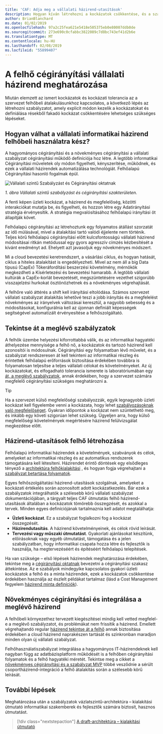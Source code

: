 ```yaml
---
title: 'CAF: Adja meg a vállalati házirend-utasítások'
description: Hogyan kíván létrehozni a kockázatok csökkentése, és a szabályzatot?
author: BrianBlanchard
ms.date: 01/02/2019
ms.openlocfilehash: 97a2c25fea621e5418e505375eb0e80007ddb0de
ms.sourcegitcommit: 273e690c0cfabbc3822089c7d8bc743ef41d2b6e
ms.translationtype: MT
ms.contentlocale: hu-HU
ms.lasthandoff: 02/08/2019
ms.locfileid: "55899407"
---
```

<!---
I understand risk and tolerance, now what do I do?
Define the policy... [aspirational statement to move towards 2/1] If you need help defining policies, each discipline includes references to common business risks and policies to mitigate the risks...
--->

# <a name="defining-corporate-policy-for-cloud-governance"></a>A felhő cégirányítási vállalati házirend meghatározása

Miután elemzett az ismert kockázatok és kockázati tolerancia az a szervezet felhőbeli átalakulásunkhoz kapcsolatos, a következő lépés az létrehozni szabályzatot, amely explicit módon kezelik a kockázatokat és definiálása résekből fakadó kockázat csökkentésére lehetséges szükséges lépéseket.

<!-- markdownlint-disable MD026 -->

## <a name="how-can-corporate-it-policy-become-cloud-ready"></a>Hogyan válhat a vállalati informatikai házirend felhőbeli használatra kész?

A hagyományos cégirányítási és a növekményes cégirányítási a vállalati szabályzat cégirányítási működő definíciója hoz létre. A legtöbb informatikai Cégirányítási műveletek oly módon figyelheti, kényszerítése, működnek, és ezek a vállalati házirendek automatizálása technológiát. Felhőalapú Cégirányítási hasonló fogalmak épül.

![Vállalati szintű Szabályzást és Cégirányítási oktatnak](../../_images/operational-transformation-govern.png)

*1. ábra Vállalati szintű szabályzást és cégirányítási szakterületen.*

A fenti képen üzleti kockázat, a házirend és megfelelőség, közötti interakciókat mutatja be, és figyelheti, és hozzon létre egy Adatirányítási stratégia érvényesítik. A stratégia megvalósításához felhőalapú irányítási öt állapítják követ.

Felhőalapú cégirányítási az létrehoztunk egy folyamatos átállást szorzatát az idő múlásával, mivel a átalakítási tartó valódi éjjelente nem történik. Teljes körű felhőalapú cégirányítási előtt kulcsfontosságú vállalati házirend módosításai ritkán metódussal egy gyors agresszív címzés kézbesítését a kívánt eredményt ad. Ehelyett azt javasoljuk egy növekményes módszert.

Mi a cloud bevezetési keretrendszert, a vásárlási ciklus, és hogyan hatását, ciklus a hiteles átalakítást is engedélyezheti. Mivel az nem áll a big Data típusú (CapEx) Tőkeráfordítási beszerzési követelmény, mérnökök megkezdheti a Kísérletezési és bevezetési hamarabb. A legtöbb vállalati kultúrák a CapEx-korlát bevezetését, megszüntetésére vezethet szigorúbb visszajelzési hurkokat ösztönözhetnek és a növekményes végrehajtását.

A felhőre való áttérés a shift kell irányítási eltolódása. Számos szervezet vállalati szabályzat átalakítás lehetővé teszi a jobb irányítás és a megfelelést növekményes az irányelvek változásai keresztül, a nagyobb sebesség és a módosításokat, konfigurálnia kell az újonnan definiált képességek segítségével automatizált érvényesítése a felhőszolgáltató.

<!-- markdownlint-enable MD026 -->

## <a name="review-existing-policies"></a>Tekintse át a meglévő szabályzatok

A felhők üzembe helyezési kiforrottabbá válik, és az informatikai hagyatéki áthelyezése mennyisége a felhő nő, a kockázatok és tartozó házirend kell azonosítói is módosulnak. Cégirányítási egy folyamatban lévő művelet, és a szabályzat rendszeresen át kell tekinteni az informatikai részleg és érintettek felhőalapú erőforrások biztosítása érdekében továbbra is folyamatosan teljesítse a teljes vállalati célokat és követelményeket. Az új kockázatokat, és elfogadható tolerancia ismerete is laboratóriumában egy [át, a meglévő szabályzatok](what-is-a-cloud-policy-review.md), annak érdekében, hogy a szervezet számára megfelelő cégirányítási szükséges meghatározni a.

> [!TIP]
> Ha a szervezet külső megfelelőségi szabályozzák, egyik legnagyobb üzleti kockázat kell figyelembe venni a kockázata, hogy lehet [szabályozásoknak való megfelelőséget](what-is-regulatory-compliance.md). Gyakran időpontok a kockázat nem szüntethető meg, és inkább egy követi szigorúan lehet szükség. Ügyeljen arra, hogy külső megfelelőségi követelmények megértésére házirend felülvizsgálat megkezdése előtt.

## <a name="create-cloud-policy-statements"></a>Házirend-utasítások felhő létrehozása

Felhőalapú informatikai házirendek a követelmények, szabványok és célok, amelyeket az informatikai részleg és az automatikus rendszerek támogatására kell létesíteni. Házirendet érintő döntések egy elsődleges tényező a [architektúra felhőkialakítási](align-governance-journeys.md) , és hogyan fogja végrehajtani a [szabályzat betartása folyamatok](processes.md).

Egyes felhőszolgáltatási házirend-utasítások szolgálnak, amelyeket a kockázati értékelés során azonosított adott kockázatkezelés. Bár ezek a szabályzatok integrálhatók a szélesebb körű vállalati szabályzat dokumentációjában, a tárgyalt teljes CAF útmutatás felhő házirend-utasítások általában a kockázatok tömörebb összegzését, és azokkal a tervek. Minden egyes definíciójának tartalmaznia kell adatot megtalálhatja:

- **Üzleti kockázat**. Ez a szabályzat foglalkozni fog a kockázat összegzését.
- **Házirendutasítás**. A házirend követelményeinek, és célok rövid leírását.
- **Tervezési vagy műszaki útmutatást**. Gyakorlati ajánlásokat készítünk, előírásoknak vagy egyéb útmutatást, támogatása és a jelen szabályzatban, hogy informatikai csapata hozza létre és fejlesztők is használja, ha megtervezéséért és építéséért felhőalapú telepítések.

Ha van szüksége – első lépések házirendek meghatározása érdekében, tekintse meg a [cégirányítási oktatnak](../governance-disciplines.md) bevezetni a cégirányítási szakasz áttekintése. Az e szabályok mindegyike kapcsolatos gyakori üzleti kockázatok a felhő és a minta házirendek, ezek a kockázatok csökkentése érdekében használja az észlelt példákat tartalmaz (lásd a Cost Management fegyelem [házirend minta definíciók](../cost-management/policy-statements.md)).

## <a name="incremental-governance-and-integrating-with-existing-policy"></a>Növekményes cégirányítási és integrálása a meglévő házirend

A felhőbeli környezethez tervezett kiegészítései mindig kell vetted megfelel-e a meglévő szabályzatot, és problémákat nem frissítik a házirend. Emellett végrehajtandó regular [házirend tekintse át a felhő](what-is-a-cloud-policy-review.md) annak biztosítása érdekében a cloud házirend naprakészen tartását és szinkronban maradjon minden olyan új vállalati szabályzat.

Felhőhasználatiszabályzat integrálása a hagyományos IT-házirendeknek kell nagyban függ az adatbázisplatform működését is a felhőben cégirányítási folyamatok és a felhő hagyatéki méretét. Tekintse meg a cikket a [növekményes cégirányítási és a szabályzat MVP](overview.md) többé vesződnie a sérült csoportházirend-integráció a felhő átalakítás során a szélesebb körű leírását.

## <a name="next-steps"></a>További lépések

Meghatározása után a szabályzatok vázlatszintű-architektúra – kialakítási útmutató informatikai szakemberek és fejlesztők számára biztosít, hasznos útmutatást.

> [!div class="nextstepaction"]
> [A draft-architektúra – kialakítási útmutató](align-governance-journeys.md)
